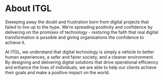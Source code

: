 # About ITGL
Sweeping away the doubt and frustration born from digital projects that failed to live up to the hype. We’re spreading positivity and confidence by delivering on the promises of technology - restoring the faith that real digital transformation is possible and giving organisations the confidence to achieve it.

At ITGL, we understand that digital technology is simply a vehicle to better human experiences, a safer and fairer society, and a cleaner environment. By designing and delivering digital solutions that drive operational efficiency and enhance the lives of individuals, we are able to help our clients achieve their goals and make a positive impact on the world.

